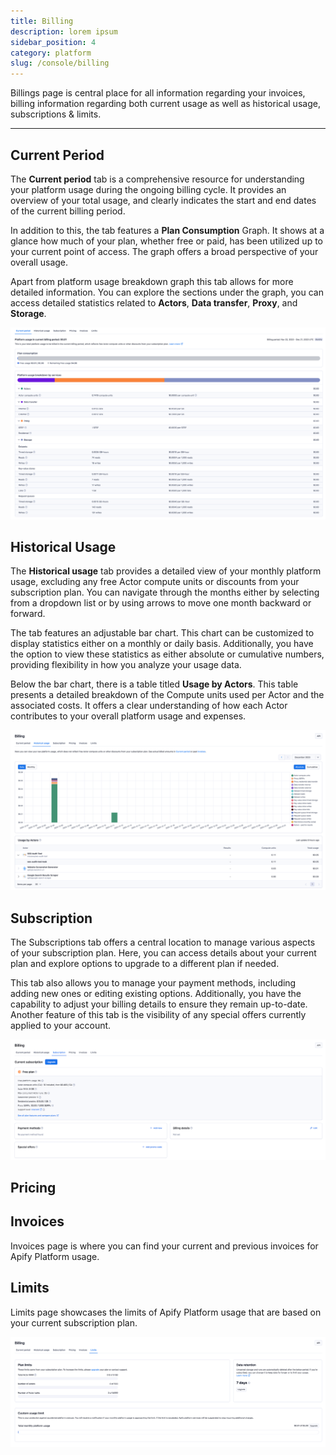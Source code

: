```yaml
---
title: Billing
description: lorem ipsum
sidebar_position: 4
category: platform
slug: /console/billing
---
```


Billings page is central place for all information regarding your invoices, billing information regarding both current usage as well as historical usage, subscriptions & limits.

---

## Current Period

The **Current period** tab is a comprehensive resource for understanding your platform usage during the ongoing billing cycle. It provides an overview of your total usage, and clearly indicates the start and end dates of the current billing period.

In addition to this, the tab features a **Plan Consumption** Graph. It shows at a glance how much of your plan, whether free or paid, has been utilized up to your current point of access. The graph offers a broad perspective of your overall usage.

Apart from platform usage breakdown graph this tab allows for more detailed information. You can explore the sections under the graph, you can access detailed statistics related to **Actors**, **Data transfer**, **Proxy**, and **Storage**.

![Apify Console current period view](./images/console-billing-current-period.png)

## Historical Usage

The **Historical usage** tab provides a detailed view of your monthly platform usage, excluding any free Actor compute units or discounts from your subscription plan. You can navigate through the months either by selecting from a dropdown list or by using arrows to move one month backward or forward.

The tab features an adjustable bar chart. This chart can be customized to display statistics either on a monthly or daily basis. Additionally, you have the option to view these statistics as either absolute or cumulative numbers, providing flexibility in how you analyze your usage data.

Below the bar chart, there is a table titled **Usage by Actors**. This table presents a detailed breakdown of the Compute units used per Actor and the associated costs. It offers a clear understanding of how each Actor contributes to your overall platform usage and expenses.

![Apify Console historical usage view](./images/console-billing-historical-usage.png)

## Subscription

The Subscriptions tab offers a central location to manage various aspects of your subscription plan. Here, you can access details about your current plan and explore options to upgrade to a different plan if needed.

This tab also allows you to manage your payment methods, including adding new ones or editing existing options. Additionally, you have the capability to adjust your billing details to ensure they remain up-to-date.
Another feature of this tab is the visibility of any special offers currently applied to your account.

![Apify console subscription view](./images/console-billing-subscription.png)

## Pricing

## Invoices

Invoices page is where you can find your current and previous invoices for Apify Platform usage.

## Limits

Limits page showcases the limits of Apify Platform usage that are based on your current subscription plan.

![Apify Console limits view](./images/console-billing-limits.png)
